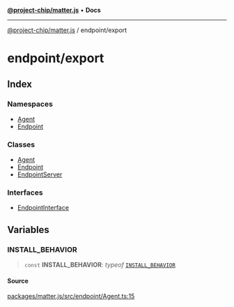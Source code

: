 [**@project-chip/matter.js**](../../README.md) • **Docs**

***

[@project-chip/matter.js](../../modules.md) / endpoint/export

# endpoint/export

## Index

### Namespaces

- [Agent](namespaces/Agent/README.md)
- [Endpoint](namespaces/Endpoint/README.md)

### Classes

- [Agent](classes/Agent.md)
- [Endpoint](classes/Endpoint.md)
- [EndpointServer](classes/EndpointServer.md)

### Interfaces

- [EndpointInterface](interfaces/EndpointInterface.md)

## Variables

### INSTALL\_BEHAVIOR

> `const` **INSTALL\_BEHAVIOR**: *typeof* [`INSTALL_BEHAVIOR`](README.md#install_behavior)

#### Source

[packages/matter.js/src/endpoint/Agent.ts:15](https://github.com/project-chip/matter.js/blob/7a8cbb56b87d4ccf34bec5a9a95ab40a1711324f/packages/matter.js/src/endpoint/Agent.ts#L15)
